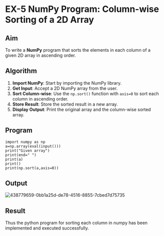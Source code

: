 # EX-5 NumPy Program: Column-wise Sorting of a 2D Array

##  Aim
To write a **NumPy** program that sorts the elements in each column of a given 2D array in ascending order.

##  Algorithm

1. **Import NumPy**: Start by importing the NumPy library.
2. **Get Input**: Accept a 2D NumPy array from the user.
3. **Sort Column-wise**: Use the `np.sort()` function with `axis=0` to sort each column in ascending order.
4. **Store Result**: Store the sorted result in a new array.
5. **Display Output**: Print the original array and the column-wise sorted array.

##  Program
~~~
import numpy as np
a=np.array(eval(input()))
print("Given array")
print(end=" ")
print(a)
print()
print(np.sort(a,axis=0))
~~~
## Output
![438779659-0bb1a25d-de78-4516-8855-7cbed7d75735](https://github.com/user-attachments/assets/f398ba56-ee88-4269-96f5-905149fecf93)
## Result
Thus the python program for sorting each column in numpy has been implemented and executed successfully.
